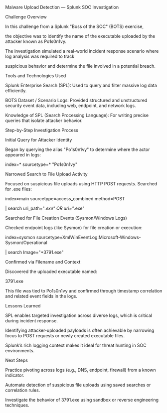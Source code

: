 Malware Upload Detection — Splunk SOC Investigation

Challenge Overview

In this challenge from a Splunk "Boss of the SOC" (BOTS) exercise, 

the objective was to identify the name of the executable uploaded by the attacker known as Po1s0n1vy. 

The investigation simulated a real-world incident response scenario where log analysis was required to track 

suspicious behavior and determine the file involved in a potential breach.

Tools and Technologies Used

Splunk Enterprise Search (SPL): Used to query and filter massive log data efficiently.

BOTS Dataset / Scenario Logs: Provided structured and unstructured security event data, including web, endpoint, and network logs.

Knowledge of SPL (Search Processing Language): For writing precise queries that isolate attacker behavior.

Step-by-Step Investigation Process

Initial Query for Attacker Identity

Began by querying the alias "Po1s0n1vy" to determine where the actor appeared in logs:

index=* sourcetype=* "Po1s0n1vy"

Narrowed Search to File Upload Activity

Focused on suspicious file uploads using HTTP POST requests. Searched for .exe files:

index=main sourcetype=access_combined method=POST


| search uri_path="*.exe" OR uri="*.exe"

Searched for File Creation Events (Sysmon/Windows Logs)

Checked endpoint logs (like Sysmon) for file creation or execution:

index=sysmon sourcetype=XmlWinEventLog:Microsoft-Windows-Sysmon/Operational

| search Image="*3791.exe"

Confirmed via Filename and Context

Discovered the uploaded executable named:

3791.exe

This file was tied to Po1s0n1vy and confirmed through timestamp correlation and related event fields in the logs.

Lessons Learned

SPL enables targeted investigation across diverse logs, which is critical during incident response.

Identifying attacker-uploaded payloads is often achievable by narrowing focus to POST requests or newly created executable files.

Splunk’s rich logging context makes it ideal for threat hunting in SOC environments.

Next Steps

Practice pivoting across logs (e.g., DNS, endpoint, firewall) from a known indicator.

Automate detection of suspicious file uploads using saved searches or correlation rules.

Investigate the behavior of 3791.exe using sandbox or reverse engineering techniques.


